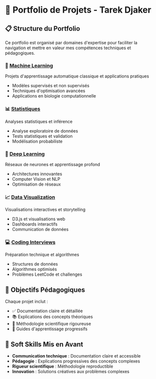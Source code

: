 # 🚀 Portfolio de Projets - Tarek Djaker

## 📋 Structure du Portfolio

Ce portfolio est organisé par domaines d'expertise pour faciliter la navigation et mettre en valeur mes compétences techniques et pédagogiques.

### 🤖 [Machine Learning](./machine-learning/)
Projets d'apprentissage automatique classique et applications pratiques
- Modèles supervisés et non supervisés
- Techniques d'optimisation avancées
- Applications en biologie computationnelle

### 📊 [Statistiques](./statistics/)
Analyses statistiques et inférence
- Analyse exploratoire de données
- Tests statistiques et validation
- Modélisation probabiliste

### 🧠 [Deep Learning](./deep-learning/)
Réseaux de neurones et apprentissage profond
- Architectures innovantes
- Computer Vision et NLP
- Optimisation de réseaux

### 📈 [Data Visualization](./data-visualization/)
Visualisations interactives et storytelling
- D3.js et visualisations web
- Dashboards interactifs
- Communication de données

### 💻 [Coding Interviews](./coding-interviews/)
Préparation technique et algorithmes
- Structures de données
- Algorithmes optimisés
- Problèmes LeetCode et challenges

## 🎯 Objectifs Pédagogiques

Chaque projet inclut :
- ✅ Documentation claire et détaillée
- 📚 Explications des concepts théoriques
- 🔬 Méthodologie scientifique rigoureuse
- 📖 Guides d'apprentissage progressifs

## 🌟 Soft Skills Mis en Avant

- **Communication technique** : Documentation claire et accessible
- **Pédagogie** : Explications progressives des concepts complexes
- **Rigueur scientifique** : Méthodologie reproductible
- **Innovation** : Solutions créatives aux problèmes complexes